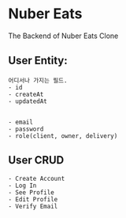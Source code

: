 # Nuber Eats

The Backend of Nuber Eats Clone 

## User Entity:
    어디서나 가지는 필드.
	- id
    - createAt
    - updatedAt

    
	- email
    - password
    - role(client, owner, delivery)
	
## User CRUD
	- Create Account
	- Log In
	- See Profile
	- Edit Profile
	- Verify Email